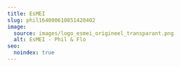 ```yaml
---
title: EsMEI
slug: phil164000610851420402
image:
  source: images/logo_esmei_origineel_transparant.png
  alt: EsMEI - Phil & Flo
seo:
  noindex: true
---
```

